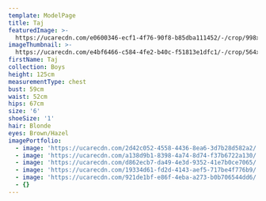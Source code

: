 ```yaml
---
template: ModelPage
title: Taj
featuredImage: >-
  https://ucarecdn.com/e0600346-ecf1-4f76-90f8-b85dba111452/-/crop/998x769/0,126/-/preview/
imageThumbnail: >-
  https://ucarecdn.com/e4bf6466-c584-4fe2-b40c-f51813e1dfc1/-/crop/564x834/267,23/-/preview/
firstName: Taj
collection: Boys
height: 125cm
measurementType: chest
bust: 59cm
waist: 52cm
hips: 67cm
size: '6'
shoeSize: '1'
hair: Blonde
eyes: Brown/Hazel
imagePortfolio:
  - image: 'https://ucarecdn.com/2d42c052-4558-4436-8ea6-3d7b28d582a2/'
  - image: 'https://ucarecdn.com/a138d9b1-8398-4a74-8d74-f37b6722a130/'
  - image: 'https://ucarecdn.com/d862ecb7-da49-4e3d-9352-41e7b0ce7065/'
  - image: 'https://ucarecdn.com/19334d61-fd2d-4143-aef5-717be4f776b9/'
  - image: 'https://ucarecdn.com/921de1bf-e86f-4eba-a273-b0b706544dd6/'
  - {}
---
```



